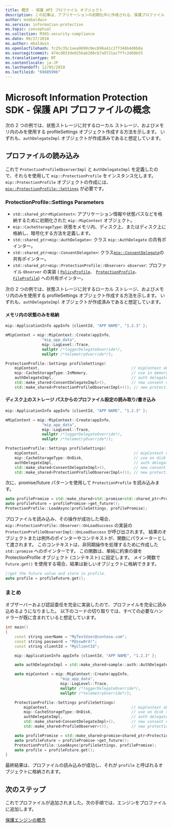 ```yaml
---
title: 概念 - 保護 API プロファイル オブジェクト
description: この記事は、アプリケーションの初期化中に作成される、保護プロファイル オブジェクトの概念を理解するのに役立ちます。
author: msmbaldwin
ms.service: information-protection
ms.topic: conceptual
ms.collection: M365-security-compliance
ms.date: 09/27/2018
ms.author: mbaldwin
ms.openlocfilehash: fc25c35c1aea9690c0ec696a41c2f7346b4d6b8a
ms.sourcegitcommit: 474cd033de025bab280cb7a9721ac7ffc2d60b55
ms.translationtype: MT
ms.contentlocale: ja-JP
ms.lasthandoff: 12/05/2019
ms.locfileid: "69885996"
---
```

# <a name="microsoft-information-protection-sdk---protection-api-profile-concepts"></a>Microsoft Information Protection SDK - 保護 API プロファイルの概念

次の 2 つの例では、状態ストレージに対するローカル ストレージ、およびメモリ内のみを使用する profileSettings オブジェクト作成する方法を示します。 いずれも、`authDelegateImpl` オブジェクトが作成済みであると想定しています。

## <a name="load-a-profile"></a>プロファイルの読み込み

これで `ProtectionProfileObserverImpl` と `AuthDelegateImpl` を定義したので、それらを使用して `mip::ProtectionProfile` をインスタンス化します。 `mip::ProtectionProfile` オブジェクトの作成には、[`mip::ProtectionProfile::Settings`](reference/class_mip_ProtectionProfile_settings.md) が必要です。

### <a name="protectionprofilesettings-parameters"></a>ProtectionProfile::Settings Parameters

- `std::shared_ptr<MipContext>`: アプリケーション情報や状態パスなどを格納するために初期化された `mip::MipContext` オブジェクト。
- `mip::CacheStorageType`: 状態をメモリ内、ディスク上、またはディスク上に格納し、暗号化する方法を定義します。
- `std::shared_ptr<mip::AuthDelegate>`: クラス `mip::AuthDelegate` の共有ポインター。
- `std::shared_ptr<mip::ConsentDelegate>`: クラス[`mip::ConsentDelegate`](reference/class_mip_consentdelegate.md)の共有ポインター。
- `std::shared_ptr<mip::ProtectionProfile::Observer> observer`: プロファイル `Observer` の実装 ( [`PolicyProfile`](reference/class_mip_policyprofile_observer.md)、 [`ProtectionProfile`](reference/class_mip_protectionprofile_observer.md)、 [`FileProfile`](reference/class_mip_fileprofile_observer.md)) への共有ポインター。

次の 2 つの例では、状態ストレージに対するローカル ストレージ、およびメモリ内のみを使用する profileSettings オブジェクト作成する方法を示します。 いずれも、`authDelegateImpl` オブジェクトが作成済みであると想定しています。

#### <a name="store-state-in-memory-only"></a>メモリ内の状態のみを格納

```cpp
mip::ApplicationInfo appInfo {clientId, "APP NAME", "1.2.3" };

mMipContext = mip::MipContext::Create(appInfo,
                "mip_app_data",
                mip::LogLevel::Trace,
                nullptr /*loggerDelegateOverride*/,
                nullptr /*telemetryOverride*/);

ProtectionProfile::Settings profileSettings(
    mipContext,                                        // mipContext object
    mip::CacheStorageType::InMemory,                   // use in memory storage
    authDelegateImpl,                                  // auth delegate object
    std::make_shared<ConsentDelegateImpl>(),           // new consent delegate
    std::make_shared<ProtectionProfileObserverImpl>()); // new protection profile observer
```

#### <a name="readwrite-profile-settings-from-storage-path-on-disk"></a>ディスク上のストレージ パスからのプロファイル設定の読み取り/書き込み

```cpp
mip::ApplicationInfo appInfo {clientId, "APP NAME", "1.2.3" };

mMipContext = mip::MipContext::Create(appInfo,
                "mip_app_data",
                mip::LogLevel::Trace,
                nullptr /*loggerDelegateOverride*/,
                nullptr /*telemetryOverride*/);

ProtectionProfile::Settings profileSettings(
    mipContext,                                         // mipContext object
    mip::CacheStorageType::OnDisk,                      // use on disk storage
    authDelegateImpl,                                   // auth delegate object
    std::make_shared<ConsentDelegateImpl>(),            // new consent delegate
    std::make_shared<ProtectionProfileObserverImpl>()); // new protection profile
```

次に、promise/future パターンを使用して `ProtectionProfile` を読み込みます。

```cpp
auto profilePromise = std::make_shared<std::promise<std::shared_ptr<ProtectionProfile>>>();
auto profileFuture = profilePromise->get_future();
ProtectionProfile::LoadAsync(profileSettings, profilePromise);
```

プロファイルを読み込み、その操作が成功した場合、`mip::ProtectionProfile::Observer::OnLoadSuccess` の実装の `ProtectionProfileObserverImpl::OnLoadSuccess` が呼び出されます。 結果のオブジェクトまたは例外のポインターやコンテキストが、関数にパラメーターとして渡されます。 このコンテキストは、非同期操作を処理するために作成した `std::promise` へのポインターです。 この関数は、単純に約束の値を ProtectionProfile オブジェクト (コンテキスト) に設定します。 メイン関数で `Future.get()` を使用する場合、結果は新しいオブジェクトに格納できます。

```cpp
//get the future value and store in profile.
auto profile = profileFuture.get();
```

### <a name="putting-it-together"></a>まとめ

オブザーバーおよび認証委任を完全に実装したので、プロファイルを完全に読み込めるようになりました。 以下のコードの切り取りでは、すべての必要なハンドラーが既に含まれていると想定しています。

```cpp
int main()
{
    const string userName = "MyTestUser@contoso.com";
    const string password = "P@ssw0rd!";
    const string clientId = "MyClientId";

    mip::ApplicationInfo appInfo {clientId, "APP NAME", "1.2.3" };

    auto authDelegateImpl = std::make_shared<sample::auth::AuthDelegateImpl>(appInfo, userName, password);

    auto mipContext = mip::MipContext::Create(appInfo,
                        "mip_app_data",
                        mip::LogLevel::Trace,
                        nullptr /*loggerDelegateOverride*/,
                        nullptr /*telemetryOverride*/);

    ProtectionProfile::Settings profileSettings(
        mipContext,                                    // mipContext object
        mip::CacheStorageType::OnDisk,                 // use on disk storage
        authDelegateImpl,                              // auth delegate object
        std::make_shared<ConsentDelegateImpl>(),       // new consent delegate
        std::make_shared<ProfileObserver>());          // new protection profile observer

    auto profilePromise = std::make_shared<promise<shared_ptr<ProtectionProfile>>>();
    auto profileFuture = profilePromise->get_future();
    ProtectionProfile::LoadAsync(profileSettings, profilePromise);
    auto profile = profileFuture.get();
}
```

最終結果は、プロファイルの読み込みが成功し、それが `profile` と呼ばれるオブジェクトに格納されます。

## <a name="next-steps"></a>次のステップ

これでプロファイルが追加されました。次の手順では、エンジンをプロファイルに追加します。

[保護エンジンの概念](concept-profile-engine-protection-engine-cpp.md)
